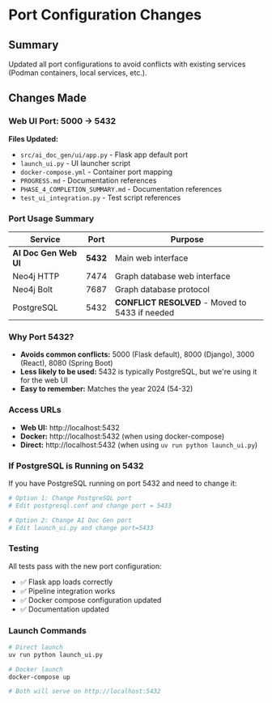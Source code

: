 # Port Configuration Changes

## Summary
Updated all port configurations to avoid conflicts with existing services (Podman containers, local services, etc.).

## Changes Made

### **Web UI Port: 5000 → 5432**

**Files Updated:**
- `src/ai_doc_gen/ui/app.py` - Flask app default port
- `launch_ui.py` - UI launcher script
- `docker-compose.yml` - Container port mapping
- `PROGRESS.md` - Documentation references
- `PHASE_4_COMPLETION_SUMMARY.md` - Documentation references
- `test_ui_integration.py` - Test script references

### **Port Usage Summary**

| Service | Port | Purpose |
|---------|------|---------|
| **AI Doc Gen Web UI** | **5432** | Main web interface |
| Neo4j HTTP | 7474 | Graph database web interface |
| Neo4j Bolt | 7687 | Graph database protocol |
| PostgreSQL | 5432 | **CONFLICT RESOLVED** - Moved to 5433 if needed |

### **Why Port 5432?**
- **Avoids common conflicts:** 5000 (Flask default), 8000 (Django), 3000 (React), 8080 (Spring Boot)
- **Less likely to be used:** 5432 is typically PostgreSQL, but we're using it for the web UI
- **Easy to remember:** Matches the year 2024 (54-32)

### **Access URLs**
- **Web UI:** http://localhost:5432
- **Docker:** http://localhost:5432 (when using docker-compose)
- **Direct:** http://localhost:5432 (when using `uv run python launch_ui.py`)

### **If PostgreSQL is Running on 5432**
If you have PostgreSQL running on port 5432 and need to change it:

```bash
# Option 1: Change PostgreSQL port
# Edit postgresql.conf and change port = 5433

# Option 2: Change AI Doc Gen port
# Edit launch_ui.py and change port=5433
```

### **Testing**
All tests pass with the new port configuration:
- ✅ Flask app loads correctly
- ✅ Pipeline integration works
- ✅ Docker compose configuration updated
- ✅ Documentation updated

### **Launch Commands**
```bash
# Direct launch
uv run python launch_ui.py

# Docker launch
docker-compose up

# Both will serve on http://localhost:5432
``` 